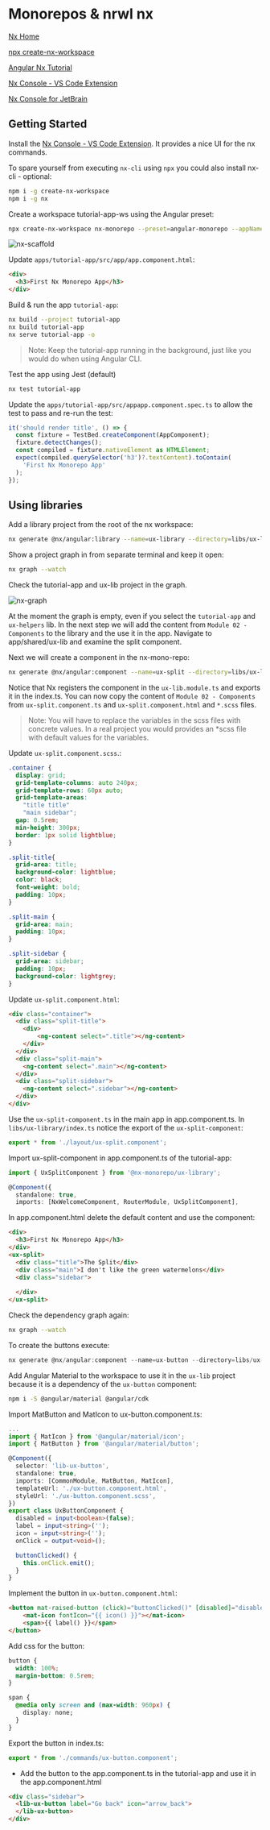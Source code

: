 # Monorepos & nrwl nx

[Nx Home](https://nx.dev/angular)

[npx create-nx-workspace](https://nx.dev/nx/create-nx-workspace)

[Angular Nx Tutorial ](https://nx.dev/getting-started/angular-tutorial)

[Nx Console - VS Code Extension](https://marketplace.visualstudio.com/items?itemName=nrwl.angular-console)

[Nx Console for JetBrain](https://plugins.jetbrains.com/plugin/21060-nx-console)

## Getting Started

Install the [Nx Console - VS Code Extension](https://marketplace.visualstudio.com/items?itemName=nrwl.angular-console). It provides a nice UI for the nx commands.

To spare yourself from executing `nx-cli` using `npx` you could also install nx-cli - optional:

```bash
npm i -g create-nx-workspace
npm i -g nx
```

Create a workspace tutorial-app-ws using the Angular preset:

```bash
npx create-nx-workspace nx-monorepo --preset=angular-monorepo --appName tutorial-app --routing true --style scss --ssr false --bundler esbuild --e2eTestRunner cypress --nxCloud skip
```

![nx-scaffold](_images/nx-scaffold.jpg)

Update `apps/tutorial-app/src/app/app.component.html`:

```html
<div>
  <h3>First Nx Monorepo App</h3>
</div>
```

Build & run the app `tutorial-app`:

```bash
nx build --project tutorial-app
nx build tutorial-app
nx serve tutorial-app -o
```

> Note: Keep the tutorial-app running in the background, just like you would do when using Angular CLI.

Test the app using Jest (default)

```bash
nx test tutorial-app
```

Update the `apps/tutorial-app/src/appapp.component.spec.ts` to allow the test to pass and re-run the test:

```typescript
it('should render title', () => {
  const fixture = TestBed.createComponent(AppComponent);
  fixture.detectChanges();
  const compiled = fixture.nativeElement as HTMLElement;
  expect(compiled.querySelector('h3')?.textContent).toContain(
    'First Nx Monorepo App'
  );
});
```

## Using libraries

Add a library project from the root of the nx workspace:

```bash
nx generate @nx/angular:library --name=ux-library --directory=libs/ux-library --projectNameAndRootFormat=as-provided --style=scss
```

Show a project graph in from separate terminal and keep it open:

```bash
nx graph --watch
```

Check the tutorial-app and ux-lib project in the graph.

![nx-graph](_images/nx-graph.jpg)

At the moment the graph is empty, even if you select the `tutorial-app` and `ux-helpers` lib. In the next step we will add the content from `Module 02 - Components` to the library and the use it in the app. Navigate to app/shared/ux-lib and examine the split component. 

Next we will create a component in the nx-mono-repo:

```bash
nx generate @nx/angular:component --name=ux-split --directory=libs/ux-library/src/layout --nameAndDirectoryFormat=as-provided
```

Notice that Nx registers the component in the `ux-lib.module.ts` and exports it in the index.ts. You can now copy the content of `Module 02 - Components` from `ux-split.component.ts` and `ux-split.component.html` and `*.scss` files. 

>Note: You will have to replace the variables in the scss files with concrete values. In a real project you would provides an *scss file with default values for the variables.

Update `ux-split.component.scss`.:

```css
.container {
  display: grid;
  grid-template-columns: auto 240px;
  grid-template-rows: 60px auto;
  grid-template-areas:
    "title title"
    "main sidebar";
  gap: 0.5rem;
  min-height: 300px;
  border: 1px solid lightblue;
}

.split-title{
  grid-area: title;
  background-color: lightblue;
  color: black;
  font-weight: bold;
  padding: 10px;
}

.split-main {
  grid-area: main;
  padding: 10px;
}

.split-sidebar {
  grid-area: sidebar;
  padding: 10px;
  background-color: lightgrey;
}
```

Update `ux-split.component.html`:

```html
<div class="container">
  <div class="split-title">
    <div>
        <ng-content select=".title"></ng-content>
    </div>
  </div>
  <div class="split-main">
    <ng-content select=".main"></ng-content>
  </div>
  <div class="split-sidebar">
    <ng-content select=".sidebar"></ng-content>
  </div>
</div>
```

Use the `ux-split-component.ts` in the main app in app.component.ts. In `libs/ux-library/index.ts` notice the export of the `ux-split-component`:

```typescript
export * from './layout/ux-split.component';
```

Import ux-split-component in app.component.ts of the tutorial-app:

```typescript
import { UxSplitComponent } from '@nx-monorepo/ux-library';

@Component({
  standalone: true,
  imports: [NxWelcomeComponent, RouterModule, UxSplitComponent],
```

In app.component.html delete the default content and use the component:

```html
<div>
  <h3>First Nx Monorepo App</h3>
</div>
<ux-split>
  <div class="title">The Split</div>
  <div class="main">I don't like the green watermelons</div>
  <div class="sidebar">
    
  </div>
</ux-split>
```

Check the dependency graph again:

```bash
nx graph --watch
```

To create the buttons execute:

```typescript
nx generate @nx/angular:component --name=ux-button --directory=libs/ux-library/src/commands --nameAndDirectoryFormat=as-provided
```

Add Angular Material to the workspace to use it in the `ux-lib` project because it is a dependency of the `ux-button` component:

```bash
npm i -S @angular/material @angular/cdk
```

Import MatButton and MatIcon to ux-button.component.ts:

```typescript
...
import { MatIcon } from '@angular/material/icon';
import { MatButton } from '@angular/material/button';

@Component({
  selector: 'lib-ux-button',
  standalone: true,
  imports: [CommonModule, MatButton, MatIcon],
  templateUrl: './ux-button.component.html',
  styleUrl: './ux-button.component.scss',
})
export class UxButtonComponent {
  disabled = input<boolean>(false);
  label = input<string>('');
  icon = input<string>('');
  onClick = output<void>();

  buttonClicked() {
    this.onClick.emit();
  }
}
```

Implement the button in `ux-button.component.html`:

```html
<button mat-raised-button (click)="buttonClicked()" [disabled]="disabled()">
    <mat-icon fontIcon="{{ icon() }}"></mat-icon>
    <span>{{ label() }}</span>
</button>
```

Add css for the button:

```css
button {
  width: 100%;
  margin-bottom: 0.5rem;
}

span {
  @media only screen and (max-width: 960px) {
    display: none;
  }
}
```

Export the button in index.ts:

```typescript
export * from './commands/ux-button.component';
```

- Add the button to the app.component.ts in the tutorial-app and use it in the app.component.html

```html
<div class="sidebar">
  <lib-ux-button label="Go back" icon="arrow_back">
  </lib-ux-button>
</div>
```
